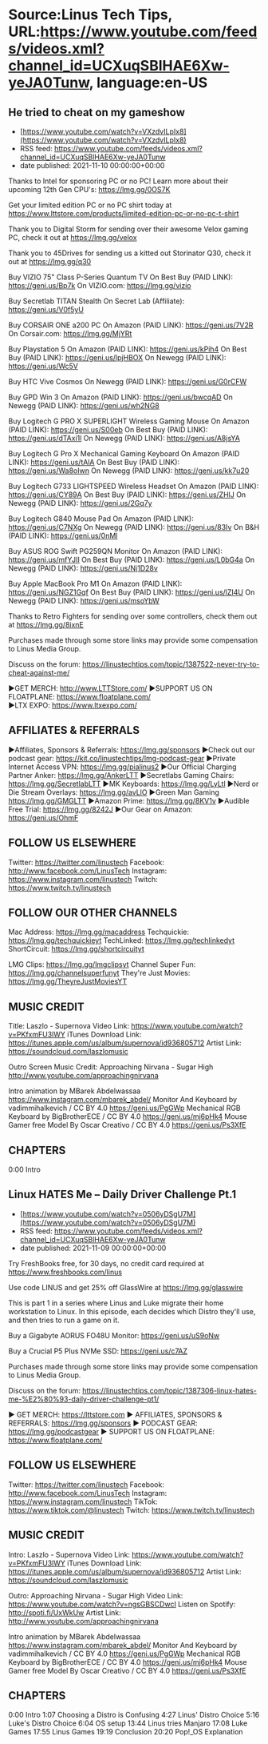 # Source:Linus Tech Tips, URL:https://www.youtube.com/feeds/videos.xml?channel_id=UCXuqSBlHAE6Xw-yeJA0Tunw, language:en-US

## He tried to cheat on my gameshow
 - [https://www.youtube.com/watch?v=VXzdvILpIx8](https://www.youtube.com/watch?v=VXzdvILpIx8)
 - RSS feed: https://www.youtube.com/feeds/videos.xml?channel_id=UCXuqSBlHAE6Xw-yeJA0Tunw
 - date published: 2021-11-10 00:00:00+00:00

Thanks to Intel for sponsoring PC or no PC! Learn more about their upcoming 12th Gen CPU's: https://lmg.gg/0OS7K

Get your limited edition PC or no PC shirt today at https://www.lttstore.com/products/limited-edition-pc-or-no-pc-t-shirt

Thank you to Digital Storm for sending over their awesome Velox gaming PC, check it out at https://lmg.gg/velox

Thank you to 45Drives for sending us a kitted out Storinator Q30, check it out at https://lmg.gg/q30

Buy VIZIO 75" Class P-Series Quantum TV
On Best Buy (PAID LINK): https://geni.us/Bp7k
On VIZIO.com: https://lmg.gg/vizio

Buy Secretlab TITAN Stealth
On Secret Lab (Affiliate): https://geni.us/V0f5yU 

Buy CORSAIR ONE a200 PC
On Amazon (PAID LINK): https://geni.us/7V2R
On Corsair.com: https://lmg.gg/MjYRt

Buy Playstation 5
On Amazon (PAID LINK): https://geni.us/kPih4
On Best Buy (PAID LINK): https://geni.us/lpjHBOX
On Newegg (PAID LINK): https://geni.us/Wc5V

Buy HTC Vive Cosmos
On Newegg (PAID LINK): https://geni.us/G0rCFW

Buy GPD Win 3
On Amazon (PAID LINK): https://geni.us/bwcqAD
On Newegg (PAID LINK): https://geni.us/wh2NG8

Buy Logitech G PRO X SUPERLIGHT Wireless Gaming Mouse
On Amazon (PAID LINK): https://geni.us/S00eb
On Best Buy (PAID LINK): https://geni.us/dTAxi1l
On Newegg (PAID LINK): https://geni.us/A8jsYA

Buy Logitech G Pro X Mechanical Gaming Keyboard
On Amazon (PAID LINK): https://geni.us/tAlA
On Best Buy (PAID LINK): https://geni.us/Wa8oIwn
On Newegg (PAID LINK): https://geni.us/kk7u20

Buy Logitech G733 LIGHTSPEED Wireless Headset
On Amazon (PAID LINK): https://geni.us/CY89A
On Best Buy (PAID LINK): https://geni.us/ZHlJ
On Newegg (PAID LINK): https://geni.us/2Gq7y

Buy Logitech G840 Mouse Pad
On Amazon (PAID LINK): https://geni.us/C7NXg
On Newegg (PAID LINK): https://geni.us/83Iv
On B&H (PAID LINK): https://geni.us/0nMl

Buy ASUS ROG Swift PG259QN Monitor
On Amazon (PAID LINK): https://geni.us/mfYJII
On Best Buy (PAID LINK): https://geni.us/L0bG4a
On Newegg (PAID LINK): https://geni.us/Nj1D28v

Buy Apple MacBook Pro M1
On Amazon (PAID LINK): https://geni.us/NGZ1Gqf
On Best Buy (PAID LINK): https://geni.us/lZI4U
On Newegg (PAID LINK): https://geni.us/msoYbW

Thanks to Retro Fighters for sending over some controllers, check them out at https://lmg.gg/8ixnE

Purchases made through some store links may provide some compensation to Linus Media Group.

Discuss on the forum: https://linustechtips.com/topic/1387522-never-try-to-cheat-against-me/

►GET MERCH: http://www.LTTStore.com/
►SUPPORT US ON FLOATPLANE: https://www.floatplane.com/  
►LTX EXPO: https://www.ltxexpo.com/   

AFFILIATES & REFERRALS
---------------------------------------------------
►Affiliates, Sponsors & Referrals: https://lmg.gg/sponsors
►Check out our podcast gear: https://kit.co/linustechtips/lmg-podcast-gear
►Private Internet Access VPN: https://lmg.gg/pialinus2
►Our Official Charging Partner Anker: https://lmg.gg/AnkerLTT
►Secretlabs Gaming Chairs: https://lmg.gg/SecretlabLTT
►MK Keyboards: https://lmg.gg/LyLtl
►Nerd or Die Stream Overlays: https://lmg.gg/avLlO
►Green Man Gaming https://lmg.gg/GMGLTT
►Amazon Prime: https://lmg.gg/8KV1v
►Audible Free Trial: https://lmg.gg/8242J
►Our Gear on Amazon: https://geni.us/OhmF

FOLLOW US ELSEWHERE
---------------------------------------------------  
Twitter: https://twitter.com/linustech
Facebook: http://www.facebook.com/LinusTech
Instagram: https://www.instagram.com/linustech
Twitch: https://www.twitch.tv/linustech

FOLLOW OUR OTHER CHANNELS
---------------------------------------------------  
Mac Address: https://lmg.gg/macaddress
Techquickie: https://lmg.gg/techquickieyt
TechLinked: https://lmg.gg/techlinkedyt
ShortCircuit: https://lmg.gg/shortcircuityt

LMG Clips: https://lmg.gg/lmgclipsyt
Channel Super Fun: https://lmg.gg/channelsuperfunyt
They're Just Movies: https://lmg.gg/TheyreJustMoviesYT

MUSIC CREDIT
---------------------------------------------------  
Title: Laszlo - Supernova
Video Link: https://www.youtube.com/watch?v=PKfxmFU3lWY
iTunes Download Link: https://itunes.apple.com/us/album/supernova/id936805712
Artist Link: https://soundcloud.com/laszlomusic

Outro Screen Music Credit: Approaching Nirvana - Sugar High http://www.youtube.com/approachingnirvana

Intro animation by MBarek Abdelwassaa https://www.instagram.com/mbarek_abdel/
Monitor And Keyboard by vadimmihalkevich / CC BY 4.0  https://geni.us/PgGWp
Mechanical RGB Keyboard by BigBrotherECE / CC BY 4.0 https://geni.us/mj6pHk4
Mouse Gamer free Model By Oscar Creativo / CC BY 4.0 https://geni.us/Ps3XfE

CHAPTERS
---------------------------------------------------  
0:00 Intro

## Linux HATES Me – Daily Driver Challenge Pt.1
 - [https://www.youtube.com/watch?v=0506yDSgU7M](https://www.youtube.com/watch?v=0506yDSgU7M)
 - RSS feed: https://www.youtube.com/feeds/videos.xml?channel_id=UCXuqSBlHAE6Xw-yeJA0Tunw
 - date published: 2021-11-09 00:00:00+00:00

Try FreshBooks free, for 30 days, no credit card required at https://www.freshbooks.com/linus

Use code LINUS and get 25% off GlassWire at https://lmg.gg/glasswire

This is part 1 in a series where Linus and Luke migrate their home workstation to Linux. In this episode, each decides which Distro they'll use, and then tries to run a game on it. 


Buy a Gigabyte AORUS FO48U Monitor: https://geni.us/uS9oNw
  
Buy a Crucial P5 Plus NVMe SSD: https://geni.us/c7AZ

Purchases made through some store links may provide some compensation to Linus Media Group.

Discuss on the forum: https://linustechtips.com/topic/1387306-linux-hates-me-%E2%80%93-daily-driver-challenge-pt1/

► GET MERCH: https://lttstore.com
► AFFILIATES, SPONSORS & REFERRALS: https://lmg.gg/sponsors
► PODCAST GEAR: https://lmg.gg/podcastgear
► SUPPORT US ON FLOATPLANE: https://www.floatplane.com/

FOLLOW US ELSEWHERE
---------------------------------------------------  
Twitter: https://twitter.com/linustech
Facebook: http://www.facebook.com/LinusTech
Instagram: https://www.instagram.com/linustech
TikTok: https://www.tiktok.com/@linustech
Twitch: https://www.twitch.tv/linustech

MUSIC CREDIT
---------------------------------------------------
Intro: Laszlo - Supernova
Video Link: https://www.youtube.com/watch?v=PKfxmFU3lWY
iTunes Download Link: https://itunes.apple.com/us/album/supernova/id936805712
Artist Link: https://soundcloud.com/laszlomusic

Outro: Approaching Nirvana - Sugar High
Video Link: https://www.youtube.com/watch?v=ngsGBSCDwcI
Listen on Spotify: http://spoti.fi/UxWkUw
Artist Link: http://www.youtube.com/approachingnirvana

Intro animation by MBarek Abdelwassaa https://www.instagram.com/mbarek_abdel/
Monitor And Keyboard by vadimmihalkevich / CC BY 4.0  https://geni.us/PgGWp
Mechanical RGB Keyboard by BigBrotherECE / CC BY 4.0 https://geni.us/mj6pHk4
Mouse Gamer free Model By Oscar Creativo / CC BY 4.0 https://geni.us/Ps3XfE

CHAPTERS
---------------------------------------------------  
0:00 Intro
1:07 Choosing a Distro is Confusing
4:27 Linus' Distro Choice
5:16 Luke's Distro Choice
6:04 OS setup
13:44 Linus tries Manjaro
17:08 Luke Games
17:55 Linus Games
19:19 Conclusion
20:20 Pop!_OS Explanation

